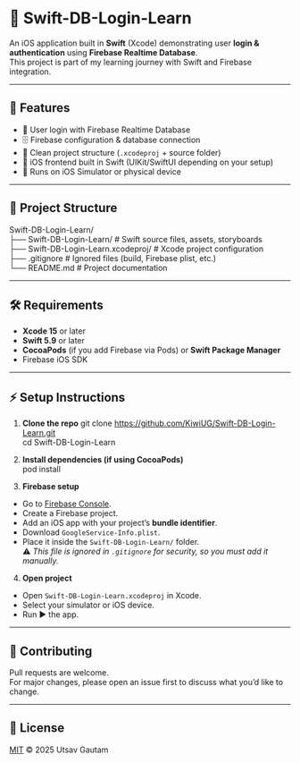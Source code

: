 # 📱 Swift-DB-Login-Learn

An iOS application built in **Swift** (Xcode) demonstrating user **login & authentication** using **Firebase Realtime Database**.  
This project is part of my learning journey with Swift and Firebase integration.

---

## 🚀 Features
- 🔑 User login with Firebase Realtime Database  
- 🗄️ Firebase configuration & database connection  
- 📂 Clean project structure (`.xcodeproj` + source folder)  
- 🎨 iOS frontend built in Swift (UIKit/SwiftUI depending on your setup)  
- 📱 Runs on iOS Simulator or physical device  

---

## 📂 Project Structure
Swift-DB-Login-Learn/  
├── Swift-DB-Login-Learn/     # Swift source files, assets, storyboards  
├── Swift-DB-Login-Learn.xcodeproj/   # Xcode project configuration  
├── .gitignore                # Ignored files (build, Firebase plist, etc.)  
└── README.md                 # Project documentation  

---

## 🛠️ Requirements
- **Xcode 15** or later  
- **Swift 5.9** or later  
- **CocoaPods** (if you add Firebase via Pods) or **Swift Package Manager**  
- Firebase iOS SDK  

---

## ⚡ Setup Instructions

1. **Clone the repo**
   git clone https://github.com/KiwiUG/Swift-DB-Login-Learn.git  
   cd Swift-DB-Login-Learn  

2. **Install dependencies (if using CocoaPods)**  
   pod install  

3. **Firebase setup**
- Go to [Firebase Console](https://console.firebase.google.com/).  
- Create a Firebase project.  
- Add an iOS app with your project’s **bundle identifier**.  
- Download `GoogleService-Info.plist`.  
- Place it inside the `Swift-DB-Login-Learn/` folder.  
⚠️ *This file is ignored in `.gitignore` for security, so you must add it manually.*  

4. **Open project**
- Open `Swift-DB-Login-Learn.xcodeproj` in Xcode.  
- Select your simulator or iOS device.  
- Run ▶️ the app.  

---

## 🤝 Contributing
Pull requests are welcome.  
For major changes, please open an issue first to discuss what you’d like to change.  

---

## 📜 License
[MIT](LICENSE) © 2025 Utsav Gautam
